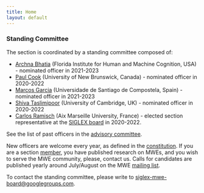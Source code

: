 ```yaml
---
title: Home
layout: default
---
```


### Standing Committee

The section is coordinated by a standing committee composed of:

- [Archna Bhatia](https://www.ihmc.us/groups/abhatia/) (Florida Institute for Human and Machine Cognition, USA) - nominated officer in 2021-2023
- [Paul Cook](http://cs.unb.ca/~ccook1/) (University of New Brunswick, Canada) - nominated officer in 2020-2022
- [Marcos Garcia](https://citius.usc.es/equipo/investigadores-postdoutorais/marcos-garcia-gonzalez?language=en) (Universidade de Santiago de Compostela, Spain) - nominated officer in 2021-2023
- [Shiva Taslimipoor](https://shivaat.github.io/) (University of Cambridge, UK) - nominated officer in 2020-2022  
- [Carlos Ramisch](https://pageperso.lis-lab.fr/carlos.ramisch/) (Aix Marseille University, France) - elected section representative at the [SIGLEX board](https://siglex.org/board/2020.html) in 2020-2022.

See the list of past officers in the [advisory committee](advisorycommittee).

New officers are welcome every year, as defined in the [constitution](constitution). If you are a section [member](members), you have published research on MWEs, and you wish to serve the MWE community, please, contact us. Calls for candidates are published yearly around July/August on the MWE [mailing list](../mailinglist).

To contact the standing committee, please write to [siglex-mwe-board@googlegroups.com](mailto:siglex-mwe-board@googlegroups.com).
